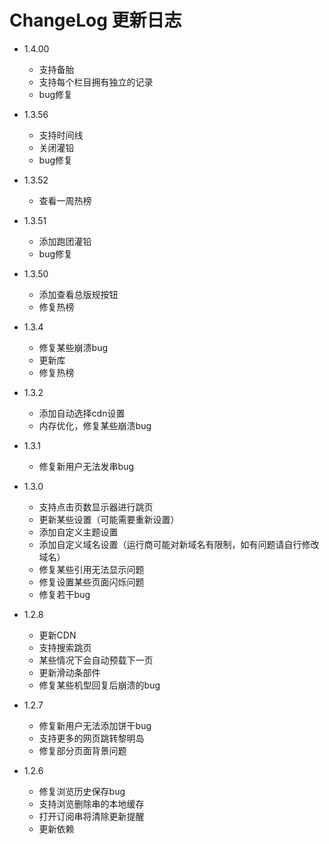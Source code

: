 # ChangeLog 更新日志
- 1.4.00
  - 支持备胎
  - 支持每个栏目拥有独立的记录
  - bug修复

- 1.3.56
  - 支持时间线
  - 关闭灌铅
  - bug修复

- 1.3.52
  - 查看一周热榜

- 1.3.51
  - 添加跑团灌铅
  - bug修复

- 1.3.50
  - 添加查看总版规按钮
  - 修复热榜

- 1.3.4
  - 修复某些崩溃bug
  - 更新库
  - 修复热榜

- 1.3.2
  - 添加自动选择cdn设置
  - 内存优化，修复某些崩溃bug

- 1.3.1
  - 修复新用户无法发串bug

- 1.3.0
  - 支持点击页数显示器进行跳页
  - 更新某些设置（可能需要重新设置）
  - 添加自定义主题设置
  - 添加自定义域名设置（运行商可能对新域名有限制，如有问题请自行修改域名）
  - 修复某些引用无法显示问题
  - 修复设置某些页面闪烁问题
  - 修复若干bug

- 1.2.8
  - 更新CDN
  - 支持搜索跳页
  - 某些情况下会自动预载下一页
  - 更新滑动条部件
  - 修复某些机型回复后崩溃的bug

- 1.2.7
  - 修复新用户无法添加饼干bug
  - 支持更多的网页跳转黎明岛
  - 修复部分页面背景问题

- 1.2.6
  - 修复浏览历史保存bug
  - 支持浏览删除串的本地缓存
  - 打开订阅串将清除更新提醒
  - 更新依赖